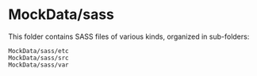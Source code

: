 # MockData/sass

This folder contains SASS files of various kinds, organized in sub-folders:

    MockData/sass/etc
    MockData/sass/src
    MockData/sass/var
